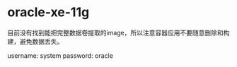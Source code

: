 # oracle-xe-11g

目前没有找到能把完整数据卷提取的image，所以注意容器应用不要随意删除和构建，避免数据丢失。

username: system
password: oracle
